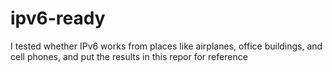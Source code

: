 # ipv6-ready

I tested whether IPv6 works from places like airplanes, office buildings, and cell phones, and put the results in this repor for reference
